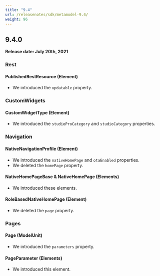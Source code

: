 ```yaml
---
title: "9.4"
url: /releasenotes/sdk/metamodel-9.4/
weight: 96
---
```


## 9.4.0

**Release date: July 20th, 2021**

### Rest

#### PublishedRestResource (Element)

* We introduced the `updatable` property.

### CustomWidgets

#### CustomWidgetType (Element)

* We introduced the `studioProCategory` and `studioCategory` properties.

### Navigation

#### NativeNavigationProfile (Element)

* We introduced the `nativeHomePage` and `otaEnabled` properties.
* We deleted the `homePage` property.

#### NativeHomePageBase & NativeHomePage (Elements)

* We introduced these elements.

#### RoleBasedNativeHomePage (Element)

* We deleted the `page` property.

### Pages

#### Page (ModelUnit)

* We introduced the `parameters` property.

#### PageParameter (Elements)

* We introduced this element.
